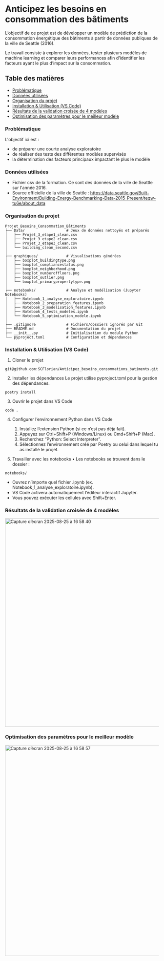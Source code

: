 # Anticipez les besoins en consommation des bâtiments
L’objectif de ce projet est de développer un modèle de prédiction de la consommation énergétique des bâtiments à partir de données publiques de la ville de Seattle (2016).

Le travail consiste à explorer les données, tester plusieurs modèles de machine learning et comparer leurs performances afin d’identifier les facteurs ayant le plus d’impact sur la consommation.

## Table des matières
- [Problématique](#problematique)
- [Données utilisées](#donnees-utilisees)
- [Organisation du projet](#organisan-du-projet)
- [Installation & Utilisation (VS Code)](#installation_&_utilisation_(_VS_Code_))
- [Résultats de la validation croisée de 4 modèles](#resultats_de_la_validation_croisee_de_4_modeles)
- [Optimisation des paramètres pour le meilleur modèle](#optimisation_des_parametres_pour_le_meilleur_modele)


### Problématique
L'objectif ici est :
- de préparer une courte analyse exploratoire
- de réaliser des tests des différentes modèles supervisés
- la détermination des facteurs principaux impactant le plus le modèle

### Données utilisées
- Fichier csv de la formation. Ce sont des données de la ville de Seattle sur l'année 2016.
- Source officielle de la ville de Seattle : https://data.seattle.gov/Built-Environment/Building-Energy-Benchmarking-Data-2015-Present/teqw-tu6e/about_data

### Organisation du projet
```
Projet_Besoins_Consommation_Bâtiments
├── Data/                   # Jeux de données nettoyés et préparés
│   ├── Projet_3_etape1_clean.csv
│   ├── Projet_3_etape2_clean.csv
│   ├── Projet_3_etape3_clean.csv
│   └── building_clean_second.csv
│
├── graphiques/             # Visualisations générées
│   ├── boxplot_buildingtype.png
│   ├── boxplot_compliancestatus.png
│   ├── boxplot_neighborhood.png
│   ├── boxplot_numberoffloors.png
│   ├── boxplot_outlier.png
│   └── boxplot_primarypropertytype.png
│
├── notebooks/              # Analyse et modélisation (Jupyter Notebooks)
│   ├── Notebook_1_analyse_exploratoire.ipynb
│   ├── Notebook_2_preparation_features.ipynb
│   ├── Notebook_3_modelisation_features.ipynb
│   ├── Notebook_4_tests_modeles.ipynb
│   └── Notebook_5_optimisation_modele.ipynb
│
├── .gitignore              # Fichiers/dossiers ignorés par Git
├── README.md               # Documentation du projet
├── __init__.py             # Initialisation du module Python
└── pyproject.toml          # Configuration et dépendances
```
### Installation & Utilisation (VS Code)
1. Cloner le projet
```
git@github.com:SCFlorian/Anticipez_besoins_consommations_batiments.git
```
2. Installer les dépendances
Le projet utilise pyproject.toml pour la gestion des dépendances.
```
poetry install
```
3. Ouvrir le projet dans VS Code
```
code .
```
4. Configurer l’environnement Python dans VS Code
	1.	Installez l’extension Python (si ce n’est pas déjà fait).
	2.	Appuyez sur Ctrl+Shift+P (Windows/Linux) ou Cmd+Shift+P (Mac).
	4.	Recherchez “Python: Select Interpreter”.
	5.	Sélectionnez l’environnement créé par Poetry ou celui dans lequel tu as installé le projet.

5. Travailler avec les notebooks
	•	Les notebooks se trouvent dans le dossier :
```
notebooks/
```

- Ouvrez n’importe quel fichier .ipynb (ex. Notebook_1_analyse_exploratoire.ipynb).
- VS Code activera automatiquement l’éditeur interactif Jupyter.
- Vous pouvez exécuter les cellules avec Shift+Enter.

### Résultats de la validation croisée de 4 modèles
<img width="1259" height="683" alt="Capture d’écran 2025-08-25 à 16 58 40" src="https://github.com/user-attachments/assets/6d099062-8584-46f1-b691-25342a7f736b" />

### Optimisation des paramètres pour le meilleur modèle
<img width="1167" height="691" alt="Capture d’écran 2025-08-25 à 16 58 57" src="https://github.com/user-attachments/assets/8bd87ed1-b95b-4226-b2fc-f23d94e4f820" />




